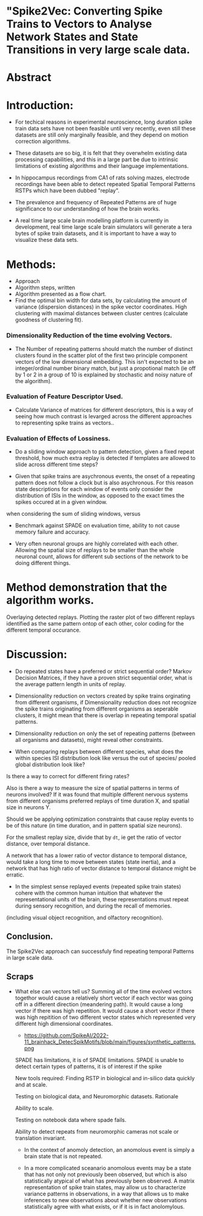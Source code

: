 # "Spike2Vec: Converting Spike Trains to Vectors to Analyse Network States and State Transitions in very large scale data.

#  Abstract
  
  # Introduction:

  * For techical reasons in experimental neuroscience, long duration spike train data sets have not been feasible until very recently, even still these datasets are still only marginally feasible, and they depend on motion correction algorithms.
  
  * These datasets are so big, it is felt that they overwhelm existing data processing capabilities, and this in a large part be due to intrinsic limitations of existing algorithms and their language implementations.
  
  * In hippocampus recordings from CA1 of rats solving mazes, electrode recordings have been able to detect repeated Spatial Temporal Patterns RSTPs which have been dubbed "replay". 
  
  * The prevalence and frequency of Repeated Patterns are of huge significance to our understanding of how the brain works.
  
  * A real time large scale brain modelling platform is currently in development, real time large scale brain simulators will generate a tera bytes of spike train datasets, and it is important to have a way to visualize these data sets.


 # Methods:
  * Approach 
  * Algorithm steps, written
  * Algorithm presented as a flow chart.
  * Find the optimal bin width for data sets, by calculating the amount of variance (dispersion distances) in the spike vector coordinates. High clustering with maximal distances between cluster centres (calculate goodness of clustering fit).

### Dimensionality Reduction of the time evolving Vectors.
* The Number of repeating patterns should match the number of distinct clusters found in the scatter plot of the first two principle component vectors of the low dimensional embedding. This isn't expected to be an integer/ordinal number binary match, but just a propotional match (ie off by 1 or 2 in a group of 10 is explained by stochastic and noisy nature of the algorithm).

### Evaluation of Feature Descriptor Used.
 * Calculate Variance of matrices for different descriptors, this is a way of seeing how much contrast is levarged across the different approaches to representing spike trains as vectors..
 
### Evaluation of Effects of Lossiness.
* Do a sliding window approach to pattern detection, given a fixed repeat threshold, how much extra replay is detected if templates are allowed to slide across different time steps?

* Given that spike trains are asychronous events, the onset of a repeating pattern does not follow a clock but is also asychronous. For this reason state descriptions for each window of events only consider the distribution of ISIs in the window, as opposed to the exact times the spikes occured at in a given window.
  
 when considering the sum of sliding windows, versus
* Benchmark against SPADE on evaluation time, ability to not cause memory failure and accuracy.

* Very often neuronal groups are highly correlated with each other. Allowing the spatial size of replays to be smaller than the whole neuronal count, allows for different sub sections of the network to be doing different things.

# Method demonstration that the algorithm works.

Overlaying detected replays. Plotting the raster plot of two different replays identified as the same pattern ontop of each other, color coding for the different temporal occurance.


# Discussion:

* Do repeated states have a preferred or strict sequential order? Markov Decision Matrices, if they have a proven strict sequential order, what is the average pattern length in units of replay.


* Dimensionality reduction on vectors created by spike trains orginating from different organisms, if Dimensionality reduction does not recognize the spike trains originating from different organisms as seperable clusters, it might mean that there is overlap in repeating temporal spatial patterns.

* Dimensionality reduction on only the set of repeating patterns (between all organisms and datasets), might reveal other constraints.

* When comparing replays between different species, what does the within species ISI distribution look like versus the out of species/ pooled global distribution look like?

Is there a way to correct for different firing rates?

Also is there a way to measure the size of spatial patterns in terms of neurons involved? If it was found that multiple different nervous systems from different organisms preferred replays of time duration X, and spatial size in neurons Y.


Should we be applying optimization constraints that cause replay events to be of this nature (in time duration, and in pattern spatial size neurons).


For the smallest replay size, divide that by `dt`, ie get the ratio of vector distance, over temporal distance.


A network that has a lower ratio of vector distance to temporal distance, would take a long time to move between states (state inertia), and a network that has high ratio of vector distance to temporal distance might be erratic.


* In the simplest sense replayed events (repeated spike train states) cohere with the common human intuition that whatever the representational units of the brain, these representations must repeat during sensory recognition, and during the recall of memories.

 (including visual object recognition, and olfactory recognition). 
   

## Conclusion.

The Spike2Vec approach can successfuly find repeating temporal Patterns in large scale data.

## Scraps

* What else can vectors tell us? Summing all of the time evolved vectors togethor would cause a relatively short vector if each vector was going off in a different direction (meandering path). It would cause a long vector if there was high repetition. It would cause a short vector if there was high repitition of two different vector states which represented very different high dimensional coordinates.


  * https://github.com/SpikeAI/2022-11_brainhack_DetecSpikMotifs/blob/main/figures/synthetic_patterns.png

  SPADE has limitations, it is of 
  SPADE limitations. SPADE is unable to detect certain types of patterns, it is of interest if the spike

  New tools required: Finding RSTP in biological and in-silico data quickly and at scale.

  Testing on biological data, and Neuromorphic datasets.
  Rationale 

  Ability to scale.

  Testing on notebook data where spade fails.

  Ability to detect repeats from neuromorphic cameras not scale or translation invariant.

    * In the context of anomoly detection, an anomolous event is simply a brain state that is not repeated. 
  
  
  * In a more complicated sceanario anomolous events may be a state that has not only not previously been observed, but which is also statistically atypical of what has previously been observed. A matrix representation of spike train states, may allow us to characterize variance patterns in observations, in a way that allows us to make inferences to new observations about whether new observations statistically agree with what exists, or if it is in fact anolomylous.

